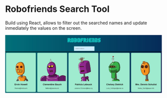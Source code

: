 # Robofriends Search Tool

Build using React, allows to filter out the searched names and update inmediately the values on the screen.

<img src="https://github.com/Snopcare/Robofriends/blob/master/src/Robofriends.JPG" style="max-width: 100%;" alt="Robofriends" />

